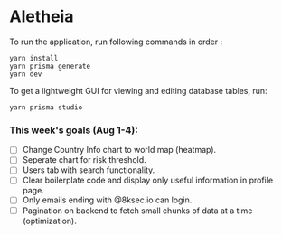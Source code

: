 # Aletheia

To run the application, run following commands in order :

```
yarn install
yarn prisma generate
yarn dev
```

To get a lightweight GUI for viewing and editing database tables, run:

```
yarn prisma studio
```

### This week's goals (Aug 1-4):

- [ ] Change Country Info chart to world map (heatmap).
- [ ] Seperate chart for risk threshold.
- [ ] Users tab with search functionality.
- [ ] Clear boilerplate code and display only useful information in profile page.
- [ ] Only emails ending with @8ksec.io can login.
- [ ] Pagination on backend to fetch small chunks of data at a time (optimization).
